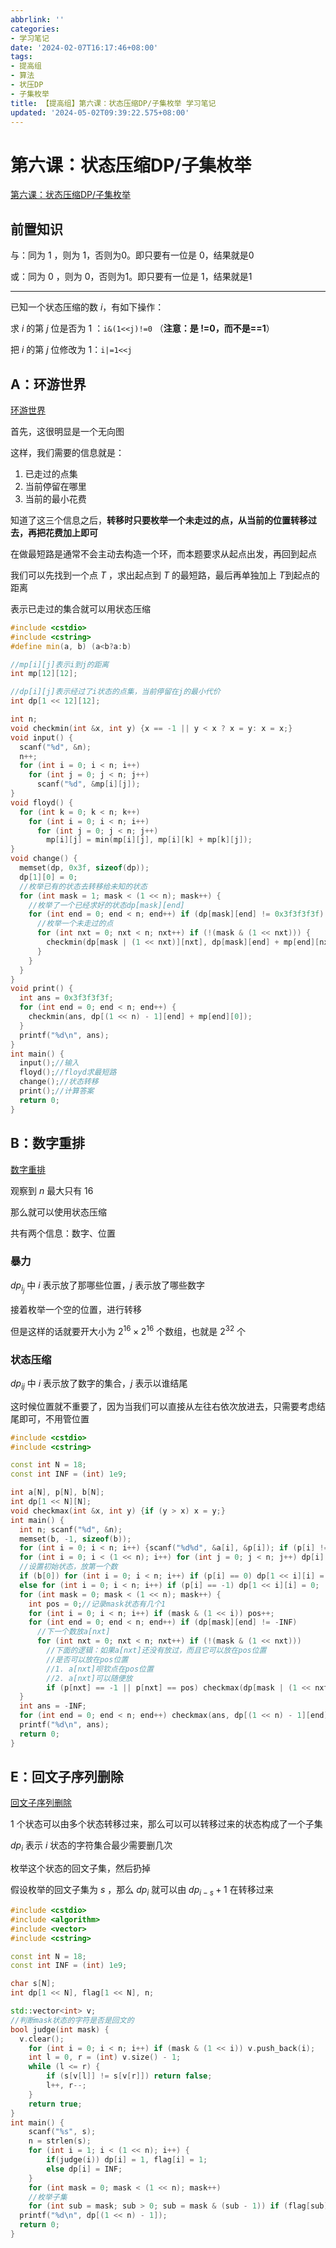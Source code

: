 ```yaml
---
abbrlink: ''
categories:
- 学习笔记
date: '2024-02-07T16:17:46+08:00'
tags:
- 提高组
- 算法
- 状压DP
- 子集枚举
title: 【提高组】第六课：状态压缩DP/子集枚举 学习笔记
updated: '2024-05-02T09:39:22.575+08:00'
---
```

# 第六课：状态压缩DP/子集枚举

[第六课：状态压缩DP/子集枚举](https://www.517coding.com/contests/1145)

## 前置知识

与：同为 1 ，则为 1，否则为0。即只要有一位是 0，结果就是0

或：同为 0 ，则为 0，否则为1。即只要有一位是 1，结果就是1

---



已知一个状态压缩的数 $i$，有如下操作：

求 $i$ 的第 $j$ 位是否为 $1$ ：`i&(1<<j)!=0` （**注意：是 !=0，而不是==1**）

把 $i$ 的第 $j$ 位修改为 $1$：`i|=1<<j`

## A：环游世界

[环游世界](https://www.517coding.com/contests/1145/problem/A)

首先，这很明显是一个无向图

这样，我们需要的信息就是：

1. 已走过的点集
2. 当前停留在哪里
3. 当前的最小花费

知道了这三个信息之后，**转移时只要枚举一个未走过的点，从当前的位置转移过去，再把花费加上即可**

在做最短路是通常不会主动去构造一个环，而本题要求从起点出发，再回到起点

我们可以先找到一个点 $T$ ，求出起点到 $T$ 的最短路，最后再单独加上 $T$到起点的距离

表示已走过的集合就可以用状态压缩

```cpp
#include <cstdio>
#include <cstring>
#define min(a, b) (a<b?a:b)

//mp[i][j]表示i到j的距离
int mp[12][12];

//dp[i][j]表示经过了i状态的点集，当前停留在j的最小代价
int dp[1 << 12][12];

int n;
void checkmin(int &x, int y) {x == -1 || y < x ? x = y: x = x;}
void input() {
  scanf("%d", &n);
  n++;
  for (int i = 0; i < n; i++)
    for (int j = 0; j < n; j++)
      scanf("%d", &mp[i][j]);
}
void floyd() {
  for (int k = 0; k < n; k++)
    for (int i = 0; i < n; i++)
      for (int j = 0; j < n; j++)
        mp[i][j] = min(mp[i][j], mp[i][k] + mp[k][j]);
}
void change() {
  memset(dp, 0x3f, sizeof(dp));
  dp[1][0] = 0;
  //枚举已有的状态去转移给未知的状态
  for (int mask = 1; mask < (1 << n); mask++) {
    //枚举了一个已经求好的状态dp[mask][end]
    for (int end = 0; end < n; end++) if (dp[mask][end] != 0x3f3f3f3f) {
      //枚举一个未走过的点
      for (int nxt = 0; nxt < n; nxt++) if (!(mask & (1 << nxt))) {
        checkmin(dp[mask | (1 << nxt)][nxt], dp[mask][end] + mp[end][nxt]);
      }
    }
  }
}
void print() {
  int ans = 0x3f3f3f3f;
  for (int end = 0; end < n; end++) {
    checkmin(ans, dp[(1 << n) - 1][end] + mp[end][0]);
  }
  printf("%d\n", ans);
}
int main() {
  input();//输入
  floyd();//floyd求最短路
  change();//状态转移
  print();//计算答案
  return 0;
}
```

## B：数字重排

[数字重排](https://www.517coding.com/contests/1145/problem/B)

观察到 $n$ 最大只有 $16$

那么就可以使用状态压缩

共有两个信息：数字、位置

### 暴力

$dp_{i_j}$ 中 $i$ 表示放了那哪些位置，$j$ 表示放了哪些数字

接着枚举一个空的位置，进行转移

但是这样的话就要开大小为 $2^{16}\times2^{16}$ 个数组，也就是 $2^{32}$ 个

### 状态压缩

$dp_{ij}$ 中 $i$ 表示放了数字的集合，$j$ 表示以谁结尾

这时候位置就不重要了，因为当我们可以直接从左往右依次放进去，只需要考虑结尾即可，不用管位置

```cpp
#include <cstdio>
#include <cstring>

const int N = 18;
const int INF = (int) 1e9;

int a[N], p[N], b[N];
int dp[1 << N][N];
void checkmax(int &x, int y) {if (y > x) x = y;}
int main() {
  int n; scanf("%d", &n);
  memset(b, -1, sizeof(b));
  for (int i = 0; i < n; i++) {scanf("%d%d", &a[i], &p[i]); if (p[i] != -1) b[p[i]] = 1;}
  for (int i = 0; i < (1 << n); i++) for (int j = 0; j < n; j++) dp[i][j] = -INF;
  //设置初始状态，放第一个数
  if (b[0]) for (int i = 0; i < n; i++) if (p[i] == 0) dp[1 << i][i] = 0;
  else for (int i = 0; i < n; i++) if (p[i] == -1) dp[1 << i][i] = 0;
  for (int mask = 0; mask < (1 << n); mask++) {
    int pos = 0;//记录mask状态有几个1
    for (int i = 0; i < n; i++) if (mask & (1 << i)) pos++;
    for (int end = 0; end < n; end++) if (dp[mask][end] != -INF)
      //下一个数放a[nxt]
      for (int nxt = 0; nxt < n; nxt++) if (!(mask & (1 << nxt)))
        //下面的逻辑：如果a[nxt]还没有放过，而且它可以放在pos位置
        //是否可以放在pos位置
        //1. a[nxt]呗钦点在pos位置
        //2. a[nxt]可以随便放
        if (p[nxt] == -1 || p[nxt] == pos) checkmax(dp[mask | (1 << nxt)][nxt], dp[mask][end] + a[end] * a[nxt]);
  }
  int ans = -INF;
  for (int end = 0; end < n; end++) checkmax(ans, dp[(1 << n) - 1][end]);
  printf("%d\n", ans);
  return 0;
}
```

## E：回文子序列删除

[回文子序列删除](https://www.517coding.com/contests/1145/problem/E)

$1$ 个状态可以由多个状态转移过来，那么可以可以转移过来的状态构成了一个子集

$dp_i$ 表示 $i$ 状态的字符集合最少需要删几次

枚举这个状态的回文子集，然后扔掉

假设枚举的回文子集为 $s$ ，那么 $dp_i$ 就可以由 $dp_{i-s}+1$ 在转移过来

```cpp
#include <cstdio>
#include <algorithm>
#include <vector>
#include <cstring>

const int N = 18;
const int INF = (int) 1e9;

char s[N];
int dp[1 << N], flag[1 << N], n;

std::vector<int> v;
//判断mask状态的字符是否是回文的
bool judge(int mask) {
  v.clear();
	for (int i = 0; i < n; i++) if (mask & (1 << i)) v.push_back(i);
	int l = 0, r = (int) v.size() - 1;
	while (l <= r) {
		if (s[v[l]] != s[v[r]]) return false;
		l++, r--;
	}
	return true;
}
int main() {
	scanf("%s", s);
	n = strlen(s);
	for (int i = 1; i < (1 << n); i++) {
		if(judge(i)) dp[i] = 1, flag[i] = 1;
		else dp[i] = INF;
	}
	for (int mask = 0; mask < (1 << n); mask++)
    //枚举子集
    for (int sub = mask; sub > 0; sub = mask & (sub - 1)) if (flag[sub]) dp[mask] = std::min(dp[mask], dp[mask - sub] + 1);
  printf("%d\n", dp[(1 << n) - 1]);
  return 0;
}
```

